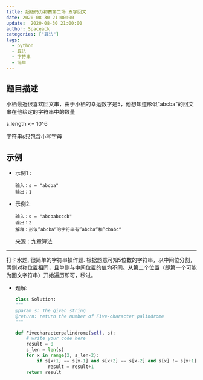 ```yaml
---
title: 超级码力初赛第二场 五字回文
date: 2020-08-30 21:00:00
update:  2020-08-30 21:00:00
author: Spaceack
categories: ["算法"]
tags: 
  - python
  - 算法
  - 字符串
  - 简单
---
```


## 题目描述
小栖最近很喜欢回文串，由于小栖的幸运数字是5，他想知道形似“abcba"的回文串在他给定的字符串中的数量

s.length <= 10^6

字符串s只包含小写字母


## 示例
- 示例1 :
    ```
    输入：s = "abcba"
    输出：1
    ```
- 示例2:
    ```
    输入：s = "abcbabcccb"
    输出：2
    解释：形似”abcba“的字符串有”abcba“和”cbabc“
    ```

    来源：九章算法
    

---
打卡水题, 很简单的字符串操作题. 根据题意可知5位数的字符串，以中间位分割，两侧对称位置相同，且单侧与中间位置的值均不同。从第二个位置（即第一个可能为回文字符串）开始遍历即可，秒过。
- 题解:

    ```python
    class Solution:
    """
    @param s: The given string
    @return: return the number of Five-character palindrome
    """

    def Fivecharacterpalindrome(self, s):
        # write your code here
        result = 0
        s_len = len(s)
        for x in range(2, s_len-2):
            if s[x+1] == s[x-1] and s[x+2] == s[x-2] and s[x] != s[x+1] and  s[x] != s[x+2] and s[x+1] != s[x+2]:
                result = result+1
        return result
    ```
